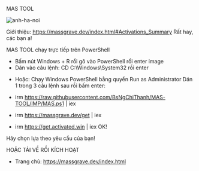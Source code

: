 MAS TOOL

![anh-ha-noi](https://github.com/user-attachments/assets/6a6d7337-4c9f-44d0-9553-eb91a6b1b366)

Giới thiệu: https://massgrave.dev/index.html#Activations_Summary
Rất hay, các bạn ạ!

MAS TOOL chạy trực tiếp trên PowerShell 

- Bấm nút Windows + R rồi gõ vào PowerShell rồi enter
image
- Dán vào câu lệnh: CD C:\Windows\System32 rồi enter

+ Hoặc: Chạy Windows PowerShell bằng quyền Run as Administrator
Dán 1 trong 3 câu lệnh sau rồi bấm enter:

- irm https://raw.githubusercontent.com/BsNgChiThanh/MAS-TOOL/IMP/MAS.ps1 | iex

- irm https://massgrave.dev/get | iex

- irm https://get.activated.win | iex
OK!

Hãy chọn lựa theo yêu cầu của bạn!

HOẶC TẢI VỀ RỒI KÍCH HOẠT

- Trang chủ: https://massgrave.dev/index.html


